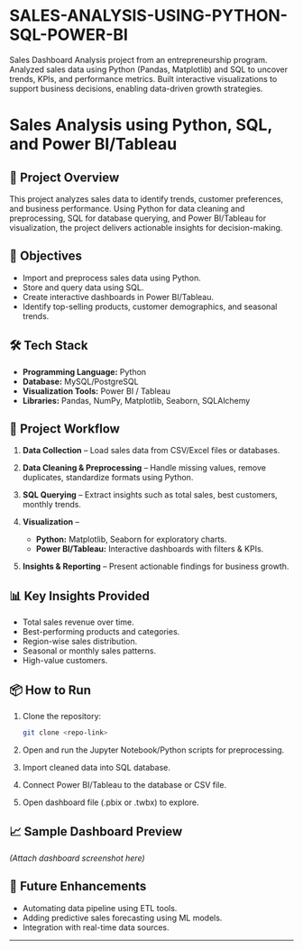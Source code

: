 # SALES-ANALYSIS-USING-PYTHON-SQL-POWER-BI
Sales Dashboard Analysis project from an entrepreneurship program. Analyzed sales data using Python (Pandas, Matplotlib) and SQL to uncover trends, KPIs, and performance metrics. Built interactive visualizations to support business decisions, enabling data-driven growth strategies.


# Sales Analysis using Python, SQL, and Power BI/Tableau

## 📌 Project Overview

This project analyzes sales data to identify trends, customer preferences, and business performance. Using Python for data cleaning and preprocessing, SQL for database querying, and Power BI/Tableau for visualization, the project delivers actionable insights for decision-making.

## 🎯 Objectives

* Import and preprocess sales data using Python.
* Store and query data using SQL.
* Create interactive dashboards in Power BI/Tableau.
* Identify top-selling products, customer demographics, and seasonal trends.

## 🛠️ Tech Stack

* **Programming Language:** Python
* **Database:** MySQL/PostgreSQL
* **Visualization Tools:** Power BI / Tableau
* **Libraries:** Pandas, NumPy, Matplotlib, Seaborn, SQLAlchemy

## 📂 Project Workflow

1. **Data Collection** – Load sales data from CSV/Excel files or databases.
2. **Data Cleaning & Preprocessing** – Handle missing values, remove duplicates, standardize formats using Python.
3. **SQL Querying** – Extract insights such as total sales, best customers, monthly trends.
4. **Visualization** –

   * **Python:** Matplotlib, Seaborn for exploratory charts.
   * **Power BI/Tableau:** Interactive dashboards with filters & KPIs.
5. **Insights & Reporting** – Present actionable findings for business growth.

## 📊 Key Insights Provided

* Total sales revenue over time.
* Best-performing products and categories.
* Region-wise sales distribution.
* Seasonal or monthly sales patterns.
* High-value customers.

## 📦 How to Run

1. Clone the repository:

   ```bash
   git clone <repo-link>
   ```
2. Open and run the Jupyter Notebook/Python scripts for preprocessing.
3. Import cleaned data into SQL database.
4. Connect Power BI/Tableau to the database or CSV file.
5. Open dashboard file (.pbix or .twbx) to explore.

## 📈 Sample Dashboard Preview

*(Attach dashboard screenshot here)*

## 🚀 Future Enhancements

* Automating data pipeline using ETL tools.
* Adding predictive sales forecasting using ML models.
* Integration with real-time data sources.

---

